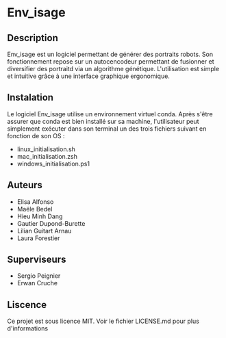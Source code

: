 # Env_isage

## Description

Env_isage est un logiciel permettant de générer des portraits robots. 
Son fonctionnement repose sur un autocencodeur permettant de fusionner et diversifier des portraitd via un algorithme génétique. L'utilisation est simple et intuitive grâce à une interface graphique ergonomique. 

## Instalation

Le logiciel Env_isage utilise un environnement virtuel conda. 
Après s'être assurer que conda est bien installé sur sa machine, l'utilisateur peut simplement exécuter dans son terminal un des trois fichiers suivant en fonction de son OS : 
- linux_initialisation.sh
- mac_initialisation.zsh
- windows_initialisation.ps1

## Auteurs

- Elisa Alfonso
- Maële Bedel
- Hieu Minh Dang
- Gautier Dupond-Burette
- Lilian Guitart Arnau
- Laura Forestier

## Superviseurs

- Sergio Peignier
- Erwan Cruche

## Liscence

Ce projet est sous licence MIT. Voir le fichier LICENSE.md pour plus d'informations

